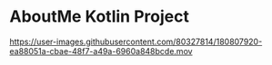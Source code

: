 
# AboutMe Kotlin Project


https://user-images.githubusercontent.com/80327814/180807920-ea88051a-cbae-48f7-a49a-6960a848bcde.mov


